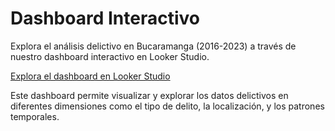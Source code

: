 # Dashboard Interactivo

Explora el análisis delictivo en Bucaramanga (2016-2023) a través de nuestro dashboard interactivo en Looker Studio.

[Explora el dashboard en Looker Studio](https://lookerstudio.google.com/reporting/723316c6-a501-4df2-8e08-121dba0b2617)

Este dashboard permite visualizar y explorar los datos delictivos en diferentes dimensiones como el tipo de delito, la localización, y los patrones temporales.
